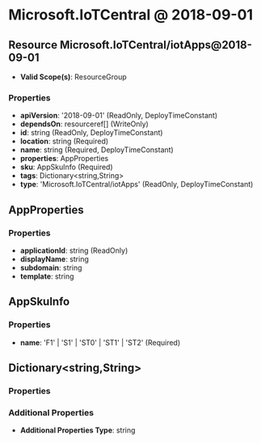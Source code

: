 # Microsoft.IoTCentral @ 2018-09-01

## Resource Microsoft.IoTCentral/iotApps@2018-09-01
* **Valid Scope(s)**: ResourceGroup
### Properties
* **apiVersion**: '2018-09-01' (ReadOnly, DeployTimeConstant)
* **dependsOn**: resourceref[] (WriteOnly)
* **id**: string (ReadOnly, DeployTimeConstant)
* **location**: string (Required)
* **name**: string (Required, DeployTimeConstant)
* **properties**: AppProperties
* **sku**: AppSkuInfo (Required)
* **tags**: Dictionary<string,String>
* **type**: 'Microsoft.IoTCentral/iotApps' (ReadOnly, DeployTimeConstant)

## AppProperties
### Properties
* **applicationId**: string (ReadOnly)
* **displayName**: string
* **subdomain**: string
* **template**: string

## AppSkuInfo
### Properties
* **name**: 'F1' | 'S1' | 'ST0' | 'ST1' | 'ST2' (Required)

## Dictionary<string,String>
### Properties
### Additional Properties
* **Additional Properties Type**: string


